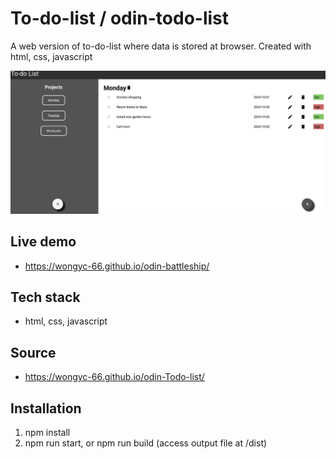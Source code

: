 # To-do-list / odin-todo-list

A web version of to-do-list where data is stored at browser. Created with html, css, javascript

![photo](todolist.png)

## Live demo
- https://wongyc-66.github.io/odin-battleship/

## Tech stack 
- html, css, javascript

## Source
- https://wongyc-66.github.io/odin-Todo-list/

## Installation
1. npm install
2. npm run start, or npm run build (access output file at /dist)

